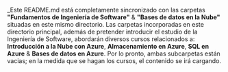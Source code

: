 _Este README.md está completamente sincronizado con las carpetas **"Fundamentos de Ingeniería de Software"** & **"Bases de datos en la Nube"** situadas en este mismo directorio. Las carpetas incorporadas en este directorio principal, además de pretender introducir el estudio de la Ingeniería de Software, abordarán diversos cursos relacionados a: **Introducción a la Nube con Azure**, **Almacenamiento en Azure**, **SQL en Azure** & **Bases de datos en Azure**. Por lo pronto, ambas subcarpetas están vacias; en la medida que se hagan los cursos, el contenido se irá cargando.
